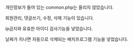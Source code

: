 개인정보가 들어 있는 common.php는 올리지 않았습니다.

회원관리, 댓글쓰기, 수정, 삭제 기능이 있습니다.

ip금지와 유효한 아이디 검사기능을 넣었습니다.

날짜가 지나면 자동으로 삭제되는 배치프로그램 기능을 넣었습니다.
